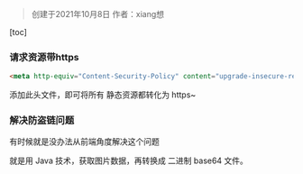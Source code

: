 > 创建于2021年10月8日
> 作者：xiang想

[toc]



### 请求资源带https

```html
<meta http-equiv="Content-Security-Policy" content="upgrade-insecure-requests">
```

添加此头文件，即可将所有 静态资源都转化为 https~





### 解决防盗链问题

有时候就是没办法从前端角度解决这个问题

就是用 Java 技术，获取图片数据，再转换成 二进制 base64 文件。